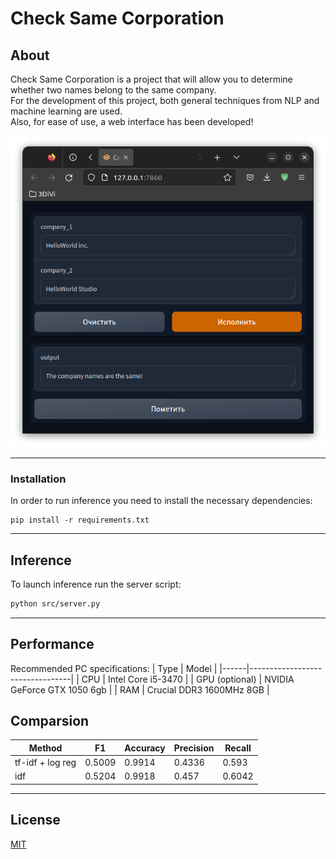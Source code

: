 # Check Same Corporation
## About
Check Same Corporation is a project that will allow you to determine whether two names belong to the same company.  
For the development of this project, both general techniques from NLP and machine learning are used.  
Also, for ease of use, a web interface has been developed!

![Score](./media/same.png)  

---

### Installation
In order to run inference you need to install the necessary dependencies:
```
pip install -r requirements.txt
```

---

## Inference
To launch inference run the server script:
```bash
python src/server.py
```

---

## Performance
Recommended PC specifications:
| Type | Model                           |
|------|---------------------------------|
| CPU  | Intel Core i5-3470              |
| GPU (optional)  | NVIDIA GeForce GTX 1050 6gb     |
| RAM  | Crucial DDR3 1600MHz 8GB |


## Comparsion

| Method | F1 | Accuracy | Precision | Recall|
|--------|----|----------|-----------|-------|
| tf-idf + log reg | 0.5009 | 0.9914 | 0.4336 | 0.593 |
| idf | 0.5204 | 0.9918 | 0.457 | 0.6042 |

---

## License
[MIT](https://choosealicense.com/licenses/mit/)
